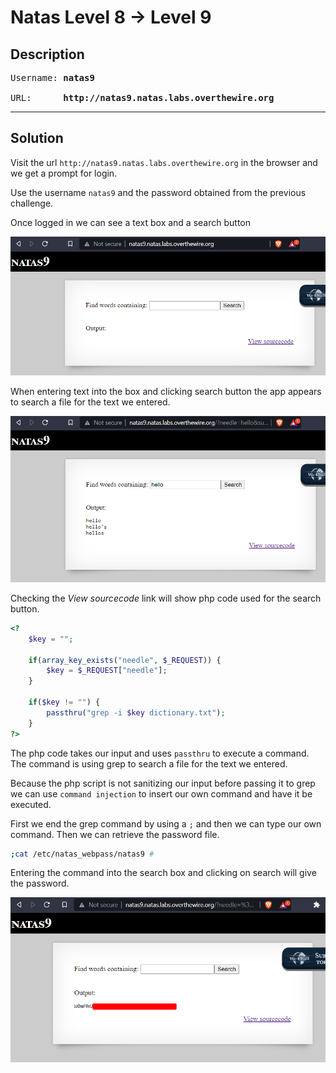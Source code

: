 # Natas Level 8 -> Level 9

## Description

<pre>
Username: <b>natas9</b>  

URL:      <b>http://natas9.natas.labs.overthewire.org</b>
</pre>
---

## Solution

Visit the url `http://natas9.natas.labs.overthewire.org` in the browser and we get a prompt for login.

Use the username `natas9` and the password obtained from the previous challenge.

Once logged in we can see a text box and a search button

![](img/natas09_index.png)

When entering text into the box and clicking search button the app appears to search a file for the text we entered.

![](img/natas09_search.png)


Checking the *View sourcecode* link will show php code used for the search button.

```php
<?
    $key = "";

    if(array_key_exists("needle", $_REQUEST)) {
        $key = $_REQUEST["needle"];
    }

    if($key != "") {
        passthru("grep -i $key dictionary.txt");
    }
?>
```


The php code takes our input and uses `passthru` to execute a command.  
The command is using grep to search a file for the text we entered.  

Because the php script is not sanitizing our input before passing it to grep we can use `command injection` to insert our own command and have it be executed.

First we end the grep command by using a `;` and then we can type our own command.
Then we can retrieve the password file.

```bash
;cat /etc/natas_webpass/natas9 #
```

Entering the command into the search box and clicking on search will give the password.

![](img/natas09_password.png)